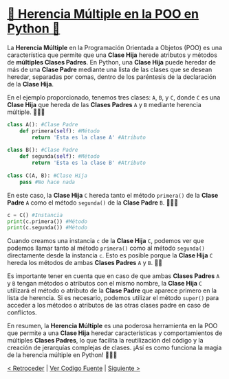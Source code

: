 # [🧬 Herencia Múltiple en la POO en Python 🌟](https://github.com/YonRasgg/Curso-de-Python-Desde-Cero/blob/main/12.%20Pilares%20de%20Programacion%20Orienteda%20a%20Objetos/7.HerenciaMultiple.py)

La **Herencia Múltiple** en la Programación Orientada a Objetos (POO) es una característica que permite que una **Clase Hija** herede atributos y métodos de **múltiples Clases Padres**. En Python, una **Clase Hija** puede heredar de más de una **Clase Padre** mediante una lista de las clases que se desean heredar, separadas por comas, dentro de los paréntesis de la declaración de la **Clase Hija**.

En el ejemplo proporcionado, tenemos tres clases: `A`, `B`, y `C`, donde `C` es una **Clase Hija** que hereda de las **Clases Padres** `A` y `B` mediante herencia múltiple. 👨‍👩‍👧

```python
class A(): #Clase Padre
    def primera(self): #Método
        return 'Esta es la clase A' #Atributo
    
class B(): #Clase Padre
    def segunda(self): #Método
        return 'Esta es la clase B' #Atributo
    
class C(A, B): #Clase Hija
    pass #No hace nada
```

En este caso, la **Clase Hija** `C` hereda tanto el método `primera()` de la **Clase Padre** `A` como el método `segunda()` de la **Clase Padre** `B`. 🧬🧬🧬

```python
c = C() #Instancia
print(c.primera()) #Método
print(c.segunda()) #Método
```

Cuando creamos una instancia `c` de la **Clase Hija** `C`, podemos ver que podemos llamar tanto al método `primera()` como al método `segunda()` directamente desde la instancia `c`. Esto es posible porque la **Clase Hija** `C` hereda los métodos de ambas **Clases Padres** `A` y `B`. 🐍🧪

Es importante tener en cuenta que en caso de que ambas **Clases Padres** `A` y `B` tengan métodos o atributos con el mismo nombre, la **Clase Hija** `C` utilizará el método o atributo de la **Clase Padre** que aparece primero en la lista de herencia. Si es necesario, podemos utilizar el método `super()` para acceder a los métodos o atributos de las otras clases padre en caso de conflictos.

En resumen, la **Herencia Múltiple** es una poderosa herramienta en la POO que permite a una **Clase Hija** heredar características y comportamientos de múltiples **Clases Padres**, lo que facilita la reutilización del código y la creación de jerarquías complejas de clases. ¡Así es como funciona la magia de la herencia múltiple en Python! 🌟🧬🐍

[< Retroceder](https://github.com/YonRasgg/Curso-de-Python-Desde-Cero/blob/main/12.%20Pilares%20de%20Programacion%20Orienteda%20a%20Objetos/6.ContinuacionHerencia.md) | [Ver Codigo Fuente](https://github.com/YonRasgg/Curso-de-Python-Desde-Cero/blob/main/12.%20Pilares%20de%20Programacion%20Orienteda%20a%20Objetos/7.HerenciaMultiple.py) | [Siguiente >](https://github.com/YonRasgg/Curso-de-Python-Desde-Cero/blob/main/12.%20Pilares%20de%20Programacion%20Orienteda%20a%20Objetos/8.Polimorfismo.md)
